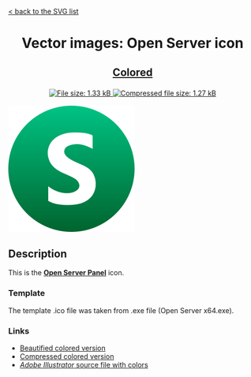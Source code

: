 [&lt; back to the SVG list](../ "Home page")

<h1><p align="center">Vector images: Open Server icon</p></h1>

<h2><p align="center"><a href="Open Server.colored.svg" title="View & Download Open Server colored icon">Colored</a></p></h2>
<div class="badges" align="center">
	<a href="Open Server.colored.svg" target="_blank" title="File size">
		<img alt="File size: 1.33 kB" src="https://img.shields.io/static/v1?cacheSeconds=10800&style=flat&label=File%20size&message=1.33%20kB&color=0aa">
	</a>
	<a href="./src/Open Server.colored.min.svg" target="_blank" title="File size">
		<img alt="Compressed file size: 1.27 kB" src="https://img.shields.io/static/v1?cacheSeconds=10800&style=flat&label=Compressed&message=1.27%20kB&color=bb0">
	</a>
</div>
<div>
	<br>
	<img src="Open Server.colored.svg" alt="Open Server colored icon" title="Open Server colored icon">
	<br>
</div>

## Description

This is the **[Open Server Panel](https://ospanel.io "Visit ospanel.io")** icon.

### Template

The template .ico file was taken from .exe file (Open Server x64.exe).


### Links

-   [Beautified colored version](Open%20Server.colored.svg "Download beautified colored SVG")
-   [Compressed colored version](./src/Open%20Server.colored.min.svg "Download compressed colored SVG")
-   [*Adobe Illustrator* source file with colors](./src/Open%20Server.colored.ai "Download Adobe Illustrator (.ai) source file with colors")